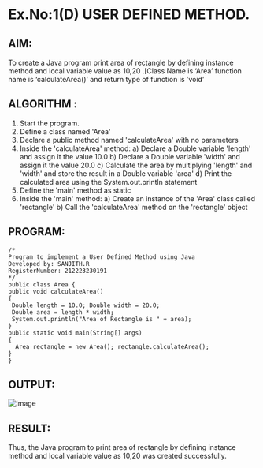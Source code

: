 # Ex.No:1(D) USER DEFINED METHOD.

## AIM:
To create a Java program print area of rectangle by defining instance method and local variable value as 10,20 .[Class Name is ‘Area’ function name is ‘calculateArea()’ and return type of function is ’void’

## ALGORITHM :
1.	Start the program.
2.	Define a class named 'Area'
3.	Declare a public method named 'calculateArea' with no parameters
4.	Inside the 'calculateArea' method:
a)	Declare a Double variable 'length' and assign it the value 10.0
b)	Declare a Double variable 'width' and assign it the value 20.0
c)	Calculate the area by multiplying 'length' and 'width' and store the result in a Double variable 'area'
d)	Print the calculated area using the System.out.println statement
5.	Define the 'main' method as static
6.	Inside the 'main' method:
a)	Create an instance of the 'Area' class called 'rectangle'
b)	Call the 'calculateArea' method on the 'rectangle' object

## PROGRAM:
 ```
/*
Program to implement a User Defined Method using Java
Developed by: SANJITH.R
RegisterNumber: 212223230191
*/
public class Area {
 public void calculateArea()
 {
  Double length = 10.0; Double width = 20.0;
  Double area = length * width;
  System.out.println("Area of Rectangle is " + area);
 }
 public static void main(String[] args)
 {
   Area rectangle = new Area(); rectangle.calculateArea();
 }
}
```

## OUTPUT:

![image](https://github.com/user-attachments/assets/57193178-e5b2-4f4e-9b9f-945c6646a978)

## RESULT:
Thus, the Java program to print area of rectangle by defining instance method and local variable value as 10,20 was created successfully.
